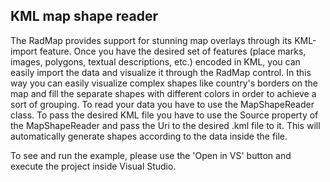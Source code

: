 ## KML map shape reader
The RadMap provides support for stunning map overlays through its KML-import feature. Once you have the desired set of features (place marks, images, polygons, textual descriptions, etc.) encoded in KML, you can easily import the data and visualize it through the RadMap control. In this way you can easily visualize complex shapes like country's borders on the map and fill the separate shapes with different colors in order to achieve a sort of grouping.
To read your data you have to use the MapShapeReader class. To pass the desired KML file you have to use the Source property of the MapShapeReader and pass the Uri to the desired .kml file to it. This will automatically generate shapes according to the data inside the file.

To see and run the example, please use the 'Open in VS' button and execute the project inside Visual Studio.
